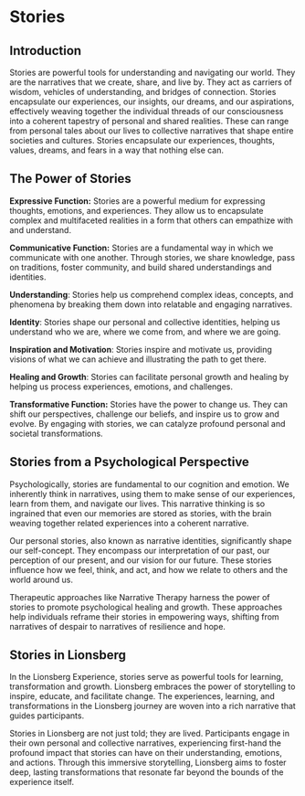 # Stories

## Introduction


Stories are powerful tools for understanding and navigating our world. They are the narratives that we create, share, and live by. They act as carriers of wisdom, vehicles of understanding, and bridges of connection. Stories encapsulate our experiences, our insights, our dreams, and our aspirations, effectively weaving together the individual threads of our consciousness into a coherent tapestry of personal and shared realities. These can range from personal tales about our lives to collective narratives that shape entire societies and cultures. Stories encapsulate our experiences, thoughts, values, dreams, and fears in a way that nothing else can.

## The Power of Stories

**Expressive Function:** Stories are a powerful medium for expressing thoughts, emotions, and experiences. They allow us to encapsulate complex and multifaceted realities in a form that others can empathize with and understand.

**Communicative Function:** Stories are a fundamental way in which we communicate with one another. Through stories, we share knowledge, pass on traditions, foster community, and build shared understandings and identities.

**Understanding**: Stories help us comprehend complex ideas, concepts, and phenomena by breaking them down into relatable and engaging narratives.

**Identity**: Stories shape our personal and collective identities, helping us understand who we are, where we come from, and where we are going.

**Inspiration and Motivation**: Stories inspire and motivate us, providing visions of what we can achieve and illustrating the path to get there.

**Healing and Growth**: Stories can facilitate personal growth and healing by helping us process experiences, emotions, and challenges.

**Transformative Function:** Stories have the power to change us. They can shift our perspectives, challenge our beliefs, and inspire us to grow and evolve. By engaging with stories, we can catalyze profound personal and societal transformations.

## Stories from a Psychological Perspective

Psychologically, stories are fundamental to our cognition and emotion. We inherently think in narratives, using them to make sense of our experiences, learn from them, and navigate our lives. This narrative thinking is so ingrained that even our memories are stored as stories, with the brain weaving together related experiences into a coherent narrative.

Our personal stories, also known as narrative identities, significantly shape our self-concept. They encompass our interpretation of our past, our perception of our present, and our vision for our future. These stories influence how we feel, think, and act, and how we relate to others and the world around us.

Therapeutic approaches like Narrative Therapy harness the power of stories to promote psychological healing and growth. These approaches help individuals reframe their stories in empowering ways, shifting from narratives of despair to narratives of resilience and hope.

## Stories in Lionsberg

In the Lionsberg Experience, stories serve as powerful tools for learning, transformation and growth. Lionsberg embraces the power of storytelling to inspire, educate, and facilitate change. The experiences, learning, and transformations in the Lionsberg journey are woven into a rich narrative that guides participants.

Stories in Lionsberg are not just told; they are lived. Participants engage in their own personal and collective narratives, experiencing first-hand the profound impact that stories can have on their understanding, emotions, and actions. Through this immersive storytelling, Lionsberg aims to foster deep, lasting transformations that resonate far beyond the bounds of the experience itself.